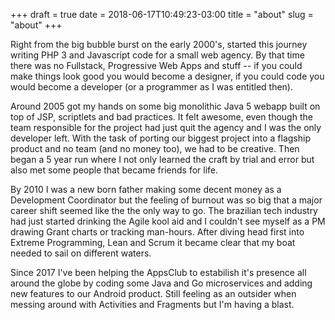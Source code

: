 +++ 
draft = true
date = 2018-06-17T10:49:23-03:00
title = "about"
slug = "about" 
+++

Right from the big bubble burst on the early 2000's, started this journey writing PHP 3 and Javascript code for a small web agency. By that time there was no Fullstack, Progressive Web Apps and stuff -- if you could make things look good you would become a designer, if you could code you would become a developer (or a programmer as I was entitled then).

Around 2005 got my hands on some big monolithic Java 5 webapp built on top of JSP, scriptlets and bad practices. It felt awesome, even though the team responsible for the project had just quit the agency and I was the only developer left. With the task of porting our biggest project into a flagship product and no team (and no money too), we had to be creative. Then began a 5 year run where I not only learned the craft by trial and error but also met some people that became friends for life.

By 2010 I was a new born father making some decent money as a Development Coordinator but the feeling of burnout was so big that a major career shift seemed like the the only way to go. The brazilian tech industry had just started drinking the Agile kool aid and I couldn't see myself as a PM drawing Grant charts or tracking man-hours. After diving head first into Extreme Programming, Lean and Scrum it became clear that my boat needed to sail on different waters.



Since 2017 I've been helping the AppsClub to estabilish it's presence all around the globe by coding some Java and Go microservices and adding new features to our Android product. Still feeling as an outsider when messing around with Activities and Fragments but I'm having a blast.